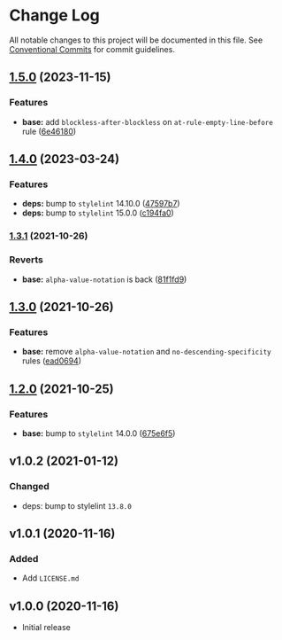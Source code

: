 # Change Log

All notable changes to this project will be documented in this file.
See [Conventional Commits](https://conventionalcommits.org) for commit guidelines.

## [1.5.0](https://github.com/iRaiser/stylelint-configs/compare/@iraiser/stylelint-config-base@1.4.0...@iraiser/stylelint-config-base@1.5.0) (2023-11-15)


### Features

* **base:** add `blockless-after-blockless` on `at-rule-empty-line-before` rule ([6e46180](https://github.com/iRaiser/stylelint-configs/commit/6e461806ecefae62f442ee4874ee1bbf39249340))




## [1.4.0](https://github.com/iRaiser/stylelint-configs/compare/@iraiser/stylelint-config-base@1.3.1...@iraiser/stylelint-config-base@1.4.0) (2023-03-24)


### Features

* **deps:** bump to `stylelint` 14.10.0 ([47597b7](https://github.com/iRaiser/stylelint-configs/commit/47597b781fcb2c23e5409b516f22646042653aaf))
* **deps:** bump to `stylelint` 15.0.0 ([c194fa0](https://github.com/iRaiser/stylelint-configs/commit/c194fa0408a2d15ae8753c3da2e6b08a9972e4a6))




### [1.3.1](https://github.com/iRaiser/stylelint-configs/compare/@iraiser/stylelint-config-base@1.3.0...@iraiser/stylelint-config-base@1.3.1) (2021-10-26)


### Reverts

* **base:** `alpha-value-notation` is back ([81f1fd9](https://github.com/iRaiser/stylelint-configs/commit/81f1fd940bf03f7e31157523bb7a89944d98dd82))



## [1.3.0](https://github.com/iRaiser/stylelint-configs/compare/@iraiser/stylelint-config-base@1.2.0...@iraiser/stylelint-config-base@1.3.0) (2021-10-26)


### Features

* **base:** remove `alpha-value-notation` and `no-descending-specificity` rules ([ead0694](https://github.com/iRaiser/stylelint-configs/commit/ead06947e34513aecf2e6e3dbea95cbd55e6967c))




## [1.2.0](https://github.com/iRaiser/stylelint-configs/compare/@iraiser/stylelint-config-base@1.1.0...@iraiser/stylelint-config-base@1.2.0) (2021-10-25)


### Features

* **base:** bump to `stylelint` 14.0.0 ([675e6f5](https://github.com/iRaiser/stylelint-configs/commit/675e6f5ebb9fa5e0d1188745f7337253a27480dc))


## v1.0.2 (2021-01-12)

### Changed

* deps: bump to stylelint ``13.8.0``

## v1.0.1 (2020-11-16)

### Added

* Add ``LICENSE.md``

## v1.0.0 (2020-11-16)

* Initial release
